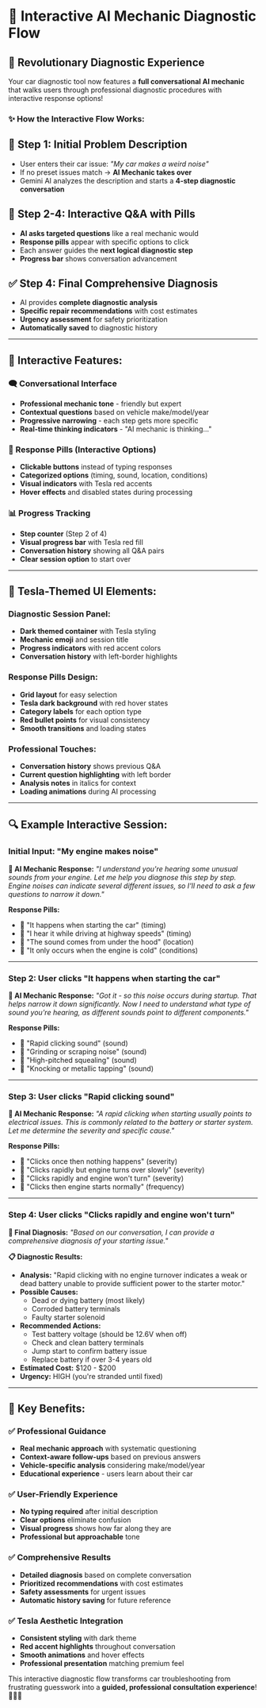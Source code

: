 # 🔧 Interactive AI Mechanic Diagnostic Flow

## 🤖 **Revolutionary Diagnostic Experience**

Your car diagnostic tool now features a **full conversational AI mechanic** that walks users through professional diagnostic procedures with interactive response options!

### ✨ **How the Interactive Flow Works:**

## **🚀 Step 1: Initial Problem Description**
- User enters their car issue: *"My car makes a weird noise"*
- If no preset issues match → **AI Mechanic takes over**
- Gemini AI analyzes the description and starts a **4-step diagnostic conversation**

## **🔄 Step 2-4: Interactive Q&A with Pills**
- **AI asks targeted questions** like a real mechanic would
- **Response pills** appear with specific options to click
- Each answer guides the **next logical diagnostic step**
- **Progress bar** shows conversation advancement

## **✅ Step 4: Final Comprehensive Diagnosis**
- AI provides **complete diagnostic analysis**
- **Specific repair recommendations** with cost estimates
- **Urgency assessment** for safety prioritization
- **Automatically saved** to diagnostic history

---

## 🎯 **Interactive Features:**

### **🗨️ Conversational Interface**
- **Professional mechanic tone** - friendly but expert
- **Contextual questions** based on vehicle make/model/year
- **Progressive narrowing** - each step gets more specific
- **Real-time thinking indicators** - "AI mechanic is thinking..."

### **💊 Response Pills (Interactive Options)**
- **Clickable buttons** instead of typing responses
- **Categorized options** (timing, sound, location, conditions)
- **Visual indicators** with Tesla red accents
- **Hover effects** and disabled states during processing

### **📊 Progress Tracking**
- **Step counter** (Step 2 of 4)
- **Visual progress bar** with Tesla red fill
- **Conversation history** showing all Q&A pairs
- **Clear session option** to start over

---

## 🎨 **Tesla-Themed UI Elements:**

### **Diagnostic Session Panel:**
- **Dark themed container** with Tesla styling
- **Mechanic emoji** and session title
- **Progress indicators** with red accent colors
- **Conversation history** with left-border highlights

### **Response Pills Design:**
- **Grid layout** for easy selection
- **Tesla dark background** with red hover states
- **Category labels** for each option type
- **Red bullet points** for visual consistency
- **Smooth transitions** and loading states

### **Professional Touches:**
- **Conversation history** shows previous Q&A
- **Current question highlighting** with left border
- **Analysis notes** in italics for context
- **Loading animations** during AI processing

---

## 🔍 **Example Interactive Session:**

### **Initial Input:** "My engine makes noise"

**🔧 AI Mechanic Response:**
*"I understand you're hearing some unusual sounds from your engine. Let me help you diagnose this step by step. Engine noises can indicate several different issues, so I'll need to ask a few questions to narrow it down."*

**Response Pills:**
- 💊 "It happens when starting the car" (timing)
- 💊 "I hear it while driving at highway speeds" (timing) 
- 💊 "The sound comes from under the hood" (location)
- 💊 "It only occurs when the engine is cold" (conditions)

---

### **Step 2:** User clicks "It happens when starting the car"

**🔧 AI Mechanic Response:**
*"Got it - so this noise occurs during startup. That helps narrow it down significantly. Now I need to understand what type of sound you're hearing, as different sounds point to different components."*

**Response Pills:**
- 💊 "Rapid clicking sound" (sound)
- 💊 "Grinding or scraping noise" (sound)
- 💊 "High-pitched squealing" (sound)
- 💊 "Knocking or metallic tapping" (sound)

---

### **Step 3:** User clicks "Rapid clicking sound"

**🔧 AI Mechanic Response:**
*"A rapid clicking when starting usually points to electrical issues. This is commonly related to the battery or starter system. Let me determine the severity and specific cause."*

**Response Pills:**
- 💊 "Clicks once then nothing happens" (severity)
- 💊 "Clicks rapidly but engine turns over slowly" (severity)
- 💊 "Clicks rapidly and engine won't turn" (severity)
- 💊 "Clicks then engine starts normally" (frequency)

---

### **Step 4:** User clicks "Clicks rapidly and engine won't turn"

**🔧 Final Diagnosis:**
*"Based on our conversation, I can provide a comprehensive diagnosis of your starting issue."*

**📋 Diagnostic Results:**
- **Analysis:** "Rapid clicking with no engine turnover indicates a weak or dead battery unable to provide sufficient power to the starter motor."
- **Possible Causes:** 
  - Dead or dying battery (most likely)
  - Corroded battery terminals
  - Faulty starter solenoid
- **Recommended Actions:**
  - Test battery voltage (should be 12.6V when off)
  - Check and clean battery terminals
  - Jump start to confirm battery issue
  - Replace battery if over 3-4 years old
- **Estimated Cost:** $120 - $200
- **Urgency:** HIGH (you're stranded until fixed)

---

## 🚀 **Key Benefits:**

### **✅ Professional Guidance**
- **Real mechanic approach** with systematic questioning
- **Context-aware follow-ups** based on previous answers
- **Vehicle-specific analysis** considering make/model/year
- **Educational experience** - users learn about their car

### **✅ User-Friendly Experience** 
- **No typing required** after initial description
- **Clear options** eliminate confusion
- **Visual progress** shows how far along they are
- **Professional but approachable** tone

### **✅ Comprehensive Results**
- **Detailed diagnosis** based on complete conversation
- **Prioritized recommendations** with cost estimates
- **Safety assessments** for urgent issues
- **Automatic history saving** for future reference

### **✅ Tesla Aesthetic Integration**
- **Consistent styling** with dark theme
- **Red accent highlights** throughout conversation
- **Smooth animations** and hover effects
- **Professional presentation** matching premium feel

This interactive diagnostic flow transforms car troubleshooting from frustrating guesswork into a **guided, professional consultation experience**! 🚗🤖✨